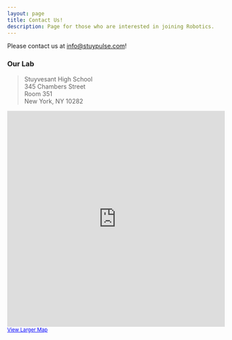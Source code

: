 ```yaml
---
layout: page
title: Contact Us!
description: Page for those who are interested in joining Robotics.
---
```

Please contact us at <info@stuypulse.com>!

<h3>Our Lab</h3>
<blockquote>Stuyvesant High School<br>
345 Chambers Street<br>
Room 351<br>
New York, NY 10282</blockquote>

<iframe width="100%" height="500" frameborder="0" scrolling="no" marginheight="0" marginwidth="0" src="https://maps.google.com/maps?ie=UTF8&amp;cid=13044752188729935609&amp;q=Stuyvesant+High+School&amp;gl=US&amp;hl=en&amp;t=m&amp;ll=40.719827,-74.013648&amp;spn=0.008131,0.017166&amp;z=16&amp;iwloc=A&amp;output=embed"></iframe><br /><small><a href="https://maps.google.com/maps?ie=UTF8&amp;cid=13044752188729935609&amp;q=Stuyvesant+High+School&amp;gl=US&amp;hl=en&amp;t=m&amp;ll=40.719827,-74.013648&amp;spn=0.008131,0.017166&amp;z=16&amp;iwloc=A&amp;source=embed" style="color:#0000FF;text-align:left">View Larger Map</a></small>
